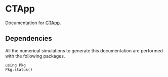 # CTApp

Documentation for [CTApp](https://github.com/control-toolbox/CTApp.jl).

## Dependencies

All the numerical simulations to generate this documentation are performed with the following packages.

```@example
using Pkg
Pkg.status()
```
